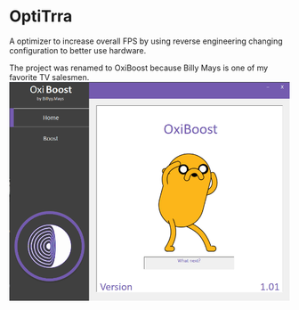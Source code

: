 # OptiTrra
A optimizer to increase overall FPS by using reverse engineering changing configuration to better use hardware.

The project was renamed to OxiBoost because Billy Mays is one of my favorite TV salesmen.
![alt text](https://raw.githubusercontent.com/Purizer/OxiBoost/master/OxiBoost/readMe/ILikeGifs.gif)
